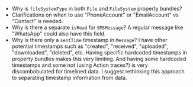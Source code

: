 

- Why is `fileSystemType` in both `File` and `FileSystem` property bundles?
- Clarifications on when to use "PhoneAccount" or "EmailAccount" vs "Contact" is needed.
- Why is there a separate `isRead` for `SMSMessage`? A regular message like "WhatsApp" could
also have this field.
- Why is there only a `sentTime` timestamp in `Message`? I have other potential timestamps such as "created", "received", "uploaded", "downloaded", "deleted", etc. Having specific hardcoded timestamps in property bundles makes this very limiting. And having some hardcoded timestamps and some not (using Action traces?) is very discombobulated for timelined data. I suggest rethinking this approach to separating timestamp information from data.